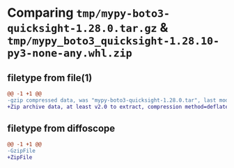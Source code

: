 # Comparing `tmp/mypy-boto3-quicksight-1.28.0.tar.gz` & `tmp/mypy_boto3_quicksight-1.28.10-py3-none-any.whl.zip`

## filetype from file(1)

```diff
@@ -1 +1 @@
-gzip compressed data, was "mypy-boto3-quicksight-1.28.0.tar", last modified: Thu Jul  6 21:00:22 2023, max compression
+Zip archive data, at least v2.0 to extract, compression method=deflate
```

## filetype from diffoscope

```diff
@@ -1 +1 @@
-GzipFile
+ZipFile
```

